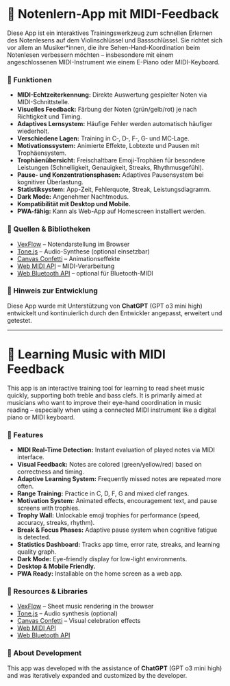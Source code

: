 # 🎼 Notenlern-App mit MIDI-Feedback

Diese App ist ein interaktives Trainingswerkzeug zum schnellen Erlernen des Notenlesens auf dem Violinschlüssel und Bassschlüssel. Sie richtet sich vor allem an Musiker*innen, die ihre Sehen-Hand-Koordination beim Notenlesen verbessern möchten – insbesondere mit einem angeschlossenen MIDI-Instrument wie einem E-Piano oder MIDI-Keyboard.

### 🔧 Funktionen

- **MIDI-Echtzeiterkennung:** Direkte Auswertung gespielter Noten via MIDI-Schnittstelle.
- **Visuelles Feedback:** Färbung der Noten (grün/gelb/rot) je nach Richtigkeit und Timing.
- **Adaptives Lernsystem:** Häufige Fehler werden automatisch häufiger wiederholt.
- **Verschiedene Lagen:** Training in C‑, D‑, F‑, G‑ und MC‑Lage.
- **Motivationssystem:** Animierte Effekte, Lobtexte und Pausen mit Trophäensystem.
- **Trophäenübersicht:** Freischaltbare Emoji-Trophäen für besondere Leistungen (Schnelligkeit, Genauigkeit, Streaks, Rhythmusgefühl).
- **Pause- und Konzentrationsphasen:** Adaptives Pausensystem bei kognitiver Überlastung.
- **Statistiksystem:** App-Zeit, Fehlerquote, Streak, Leistungsdiagramm.
- **Dark Mode:** Angenehmer Nachtmodus.
- **Kompatibilität mit Desktop und Mobile.**
- **PWA-fähig:** Kann als Web-App auf Homescreen installiert werden.

### 🔗 Quellen & Bibliotheken

- [VexFlow](https://github.com/0xfe/vexflow) – Notendarstellung im Browser
- [Tone.js](https://github.com/Tonejs/Tone.js) – Audio-Synthese (optional einsetzbar)
- [Canvas Confetti](https://github.com/catdad/canvas-confetti) – Animationseffekte
- [Web MIDI API](https://developer.mozilla.org/en-US/docs/Web/API/MIDIAccess) – MIDI-Verarbeitung
- [Web Bluetooth API](https://developer.mozilla.org/en-US/docs/Web/API/Web_Bluetooth_API) – optional für Bluetooth-MIDI

### 🤖 Hinweis zur Entwicklung

Diese App wurde mit Unterstützung von **ChatGPT** (GPT o3 mini high) entwickelt und kontinuierlich durch den Entwickler angepasst, erweitert und getestet.

---
# 🎼 Learning Music with MIDI Feedback

This app is an interactive training tool for learning to read sheet music quickly, supporting both treble and bass clefs. It is primarily aimed at musicians who want to improve their eye-hand coordination in music reading – especially when using a connected MIDI instrument like a digital piano or MIDI keyboard.

### 🔧 Features

- **MIDI Real-Time Detection:** Instant evaluation of played notes via MIDI interface.
- **Visual Feedback:** Notes are colored (green/yellow/red) based on correctness and timing.
- **Adaptive Learning System:** Frequently missed notes are repeated more often.
- **Range Training:** Practice in C, D, F, G and mixed clef ranges.
- **Motivation System:** Animated effects, encouragement text, and pause screens with trophies.
- **Trophy Wall:** Unlockable emoji trophies for performance (speed, accuracy, streaks, rhythm).
- **Break & Focus Phases:** Adaptive pause system when cognitive fatigue is detected.
- **Statistics Dashboard:** Tracks app time, error rate, streaks, and learning quality graph.
- **Dark Mode:** Eye-friendly display for low-light environments.
- **Desktop & Mobile Friendly.**
- **PWA Ready:** Installable on the home screen as a web app.

### 🔗 Resources & Libraries

- [VexFlow](https://github.com/0xfe/vexflow) – Sheet music rendering in the browser
- [Tone.js](https://github.com/Tonejs/Tone.js) – Audio synthesis (optional)
- [Canvas Confetti](https://github.com/catdad/canvas-confetti) – Visual celebration effects
- [Web MIDI API](https://developer.mozilla.org/en-US/docs/Web/API/MIDIAccess)
- [Web Bluetooth API](https://developer.mozilla.org/en-US/docs/Web/API/Web_Bluetooth_API)

### 🤖 About Development

This app was developed with the assistance of **ChatGPT** (GPT o3 mini high) and was iteratively expanded and customized by the developer.
